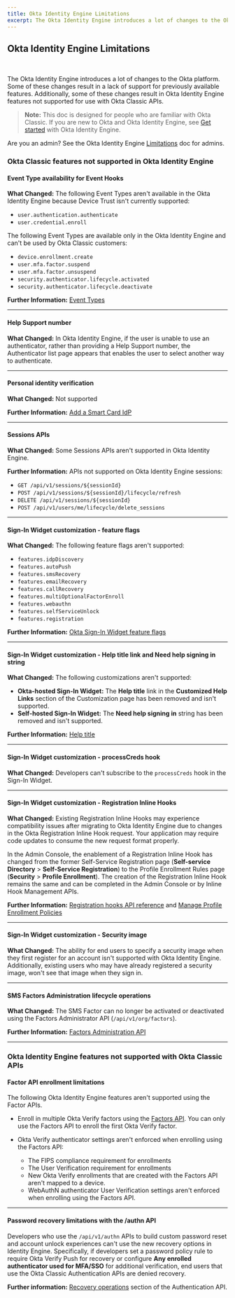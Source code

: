 ```yaml
---
title: Okta Identity Engine Limitations
excerpt: The Okta Identity Engine introduces a lot of changes to the Okta platform. Some of these changes result in a lack of support for previously available features.
---
```


## Okta Identity Engine Limitations

<ApiLifecycle access="ie" /><br>
<ApiLifecycle access="Limited GA" />

The Okta Identity Engine introduces a lot of changes to the Okta platform. Some of these changes result in a lack of support for previously available features. Additionally, some of these changes result in Okta Identity Engine features not supported for use with Okta Classic APIs.

> **Note:** This doc is designed for people who are familiar with Okta Classic. If you are new to Okta and Okta Identity Engine, see [Get started](https://help.okta.com/en/oie/okta_help_CSH.htm#ext-get-started-oie) with Okta Identity Engine.

Are you an admin? See the Okta Identity Engine [Limitations](https://help.okta.com/en/oie/okta_help_CSH.htm#ext-oie-limitations) doc for admins.

### Okta Classic features not supported in Okta Identity Engine

#### Event Type availability for Event Hooks

**What Changed:** The following Event Types aren't available in the Okta Identity Engine because Device Trust isn't currently supported:

* `user.authentication.authenticate`
* `user.credential.enroll`

The following Event Types are available only in the Okta Identity Engine and can't be used by Okta Classic customers:

* `device.enrollment.create`
* `user.mfa.factor.suspend`
* `user.mfa.factor.unsuspend`
* `security.authenticator.lifecycle.activated`
* `security.authenticator.lifecycle.deactivate`

**Further Information:** [Event Types](/docs/reference/api/event-types/)

***

#### Help Support number

**What Changed:** In Okta Identity Engine, if the user is unable to use an authenticator, rather than providing a Help Support number, the Authenticator list page appears that enables the user to select another way to authenticate.

***

#### Personal identity verification

**What Changed:** Not supported

**Further Information:** [Add a Smart Card IdP](https://help.okta.com/en/prod/Content/Topics/Security/idp-smart-card-workflow.htm)

***

#### Sessions APIs

**What Changed:** Some Sessions APIs aren't supported in Okta Identity Engine.

**Further Information:** APIs not supported on Okta Identity Engine sessions:

* `GET /api/v1/sessions/${sessionId}`
* `POST /api/v1/sessions/${sessionId}/lifecycle/refresh`
* `DELETE /api/v1/sessions/${sessionId}`
* `POST /api/v1/users/me/lifecycle/delete_sessions`

***

#### Sign-In Widget customization - feature flags

**What Changed:** The following feature flags aren't supported:

* `features.idpDiscovery`
* `features.autoPush`
* `features.smsRecovery`
* `features.emailRecovery`
* `features.callRecovery`
* `features.multiOptionalFactorEnroll`
* `features.webauthn`
* `features.selfServiceUnlock`
* `features.registration`

**Further Information:** [Okta Sign-In Widget feature flags](https://github.com/okta/okta-signin-widget#feature-flags)

***

#### Sign-In Widget customization - Help title link and Need help signing in string

**What Changed:** The following customizations aren't supported:

* **Okta-hosted Sign-In Widget:** The **Help title** link in the **Customized Help Links** section of the Customization page has been removed and isn't supported.
* **Self-hosted Sign-In Widget:** The **Need help signing in** string has been removed and isn't supported.

**Further Information:** [Help title](https://github.com/okta/okta-signin-widget/#help-links)

***

#### Sign-In Widget customization - processCreds hook

**What Changed:** Developers can't subscribe to the `processCreds` hook in the Sign-In Widget.

***

#### Sign-In Widget customization - Registration Inline Hooks

**What Changed:** Existing Registration Inline Hooks may experience compatibility issues after migrating to Okta Identity Engine due to changes in the Okta Registration Inline Hook request. Your application may require code updates to consume the new request format properly.

In the Admin Console, the enablement of a Registration Inline Hook has changed from the former Self-Service Registration page (**Self-service Directory** > **Self-Service Registration**) to the Profile Enrollment Rules page (**Security** > **Profile Enrollment**). The creation of the Registration Inline Hook remains the same and can be completed in the Admin Console or by Inline Hook Management APIs.

**Further Information:** [Registration hooks API reference](/docs/reference/registration-hook/) and [Manage Profile Enrollment Policies](https://help.okta.com/oie/en-us/Content/Topics/identity-engine/policies/create-profile-enrollment-policy-sr.htm?Highlight=registration%20hook)

***

#### Sign-In Widget customization - Security image

**What Changed:** The ability for end users to specify a security image when they first register for an account isn't supported with Okta Identity Engine. Additionally, existing users who may have already registered a security image, won't see that image when they sign in.

***

#### SMS Factors Administration lifecycle operations

**What Changed:** The SMS Factor can no longer be activated or deactivated using the Factors Administrator API (`/api/v1/org/factors`).

**Further Information:** [Factors Administration API](https://developer.okta.com/docs/reference/api/factor-admin)

***

### Okta Identity Engine features not supported with Okta Classic APIs

#### Factor API enrollment limitations

The following Okta Identity Engine features aren't supported using the Factor APIs.

* Enroll in multiple Okta Verify factors using the [Factors API](https://developer.okta.com/docs/reference/api/factors/#enroll-okta-verify-totp-factor). You can only use the Factors API to enroll the first Okta Verify factor.
* Okta Verify authenticator settings aren't enforced when enrolling using the Factors API:

  * The FIPS compliance requirement for enrollments
  * The User Verification requirement for enrollments
  * New Okta Verify enrollments that are created with the Factors API aren't mapped to a device.
  * WebAuthN authenticator User Verification settings aren't enforced when enrolling using the Factors API.

***

#### Password recovery limitations with the /authn API

Developers who use the `/api/v1/authn` APIs to build custom password reset and account unlock experiences can't use the new recovery options in Identity Engine. Specifically, if developers set a password policy rule to require Okta Verify Push for recovery or configure **Any enrolled authenticator used for MFA/SSO** for additional verification, end users that use the Okta Classic Authentication APIs are denied recovery.

**Further information:** [Recovery operations](https://developer.okta.com/docs/reference/api/authn/#recovery-operations) section of the Authentication API.
